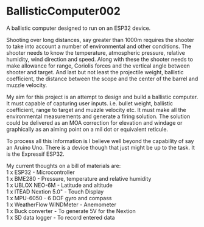 # BallisticComputer002
A ballistic computer designed to run on an ESP32 device.

Shooting over long distances, say greater than 1000m requires the shooter to take into account a number of environmental and other 
conditions.  The shooter needs to know the temperature, atmospheric pressure, relative humidity, wind direction and speed.  Along with these the shooter needs to make allowance for range, Coriolis forces and the vertical angle between shooter and target.  And last but not least the projectile weight, ballistic coefficient, the distance between the scope and the center of the barrel and muzzle velocity.

My aim for this project is an attempt to design and build a ballistic computer.  It must capable of capturing user inputs.  i.e. bullet weight, ballistic coefficient, range to target and muzzle velocity etc. It must make all the environmental measurements and generate a firing solution.  The solution could be delivered as an MOA correction for elevation and windage or graphically as an aiming point on a mil dot or equivalent reticule.

To process all this information is I believe well beyond the capability of say an Aruino Uno.  There is a device though that just might be
up to the task.  It is the Expressif ESP32.

My current thoughts on a bill of materials are:<br>
1 x ESP32                 - Microcontroller<br>
1 x BME280                - Pressure, temperature and relative humidity        
1 x UBLOX NEO-6M          - Latitude and altitude<br>
1 x ITEAD Nextion 5.0"    - Touch Display<br>
1 x MPU-6050              - 6 DOF gyro and compass<br>
1 x WeatherFlow WINDMeter - Anemometer<br>
1 x Buck converter        - To generate 5V for the Nextion<br>
1 x SD data logger        - To record entered data
